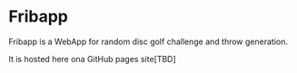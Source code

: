 # Fribapp

Fribapp is a WebApp for random disc golf challenge and throw generation.

It is hosted here ona GitHub pages site[TBD]
